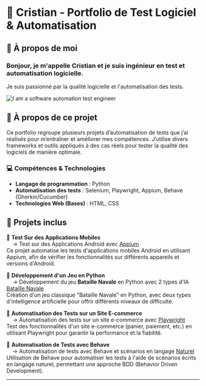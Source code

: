 # 🚀 Cristian - Portfolio de Test Logiciel & Automatisation

## 👋 À propos de moi
### Bonjour, je m'appelle Cristian et je suis ingénieur en test et automatisation logicielle.
Je suis passionné par la qualité logicielle et l'automatisation des tests.

![I am a software automation test engineer](https://sdmntpritalynorth.oaiusercontent.com/files/00000000-ad50-5246-b7a1-b4fb202c93a2/raw?se=2025-04-02T16%3A40%3A17Z&sp=r&sv=2024-08-04&sr=b&scid=8e3d962e-e64b-598f-9abd-e71b46467bd4&skoid=54ae6e2b-352e-4235-bc96-afa2512cc978&sktid=a48cca56-e6da-484e-a814-9c849652bcb3&skt=2025-04-02T06%3A12%3A25Z&ske=2025-04-03T06%3A12%3A25Z&sks=b&skv=2024-08-04&sig=%2BHLhyydI/1c0ulF2HRBEDpM45j1kn9SCDdg3AlSxyOc%3D)

## 📌 À propos de ce projet
Ce portfolio regroupe plusieurs projets d’automatisation de tests que j’ai réalisés pour m’entraîner et améliorer mes compétences. J’utilise divers frameworks et outils appliqués à des cas réels pour tester la qualité des logiciels de manière optimale.

### 💻 Compétences & Technologies
- **Langage de programmation** : Python
- **Automatisation des tests** : Selenium, Playwright, Appium, Behave (Gherkin/Cucumber)
- **Technologies Web (Bases)** : HTML, CSS

## 📂 Projets inclus

🔹 **Test Sur des Applications Mobiles**  
&nbsp;&nbsp;&nbsp;&nbsp;→ Test sur des Applications Android avec [Appium](https://github.com/cristian772/QA-testing-autmation/tree/main/Appium)  
Ce projet automatise les tests d'applications mobiles Android en utilisant Appium, afin de vérifier les fonctionnalités sur différents appareils et versions d'Android.

🔹 **Développement d'un Jeu en Python**  
&nbsp;&nbsp;&nbsp;&nbsp;→ Développement du jeu **Bataille Navale** en Python avec 2 types d'IA [Bataille Navale](https://github.com/cristian772/QA-testing-autmation/tree/main/Games)  
Création d'un jeu classique "Bataille Navale" en Python, avec deux types d'intelligence artificielle pour offrir différents niveaux de difficulté.

🔹 **Automatisation des Tests sur un Site E-commerce**  
&nbsp;&nbsp;&nbsp;&nbsp;→ Automatisation des tests sur un site e-commerce avec [Playwright](https://github.com/cristian772/QA-testing-autmation/tree/main/Playwrigth)  
Test des fonctionnalités d'un site e-commerce (panier, paiement, etc.) en utilisant Playwright pour garantir la performance et la fiabilité.

🔹 **Automatisation de Tests avec Behave**  
&nbsp;&nbsp;&nbsp;&nbsp;→ Automatisation de tests avec Behave et scénarios en langage [Naturel](https://github.com/cristian772/QA-testing-autmation/tree/main/features)  
Utilisation de Behave pour automatiser les tests à l'aide de scénarios écrits en langage naturel, permettant une approche BDD (Behavior Driven Development).

---



